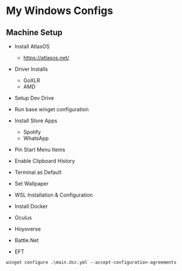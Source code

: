 # My Windows Configs

## Machine Setup

- Install AtlasOS
  - https://atlasos.net/

- Driver Installs
  - GoXLR
  - AMD
- Setup Dev Drive
- Run base winget configuration
- Install Store Apps
  - Spotify
  - WhatsApp
- Pin Start Menu Items
- Enable Clipboard History
- Terminal as Default
- Set Wallpaper
- WSL Installation & Configuration
- Install Docker
- Oculus
- Hoyoverse
- Battle.Net
- EFT

`winget configure .\main.dsc.yml --accept-configuration-agreements`
